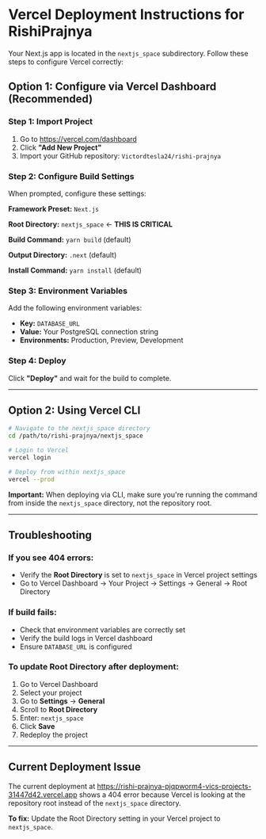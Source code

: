 
# Vercel Deployment Instructions for RishiPrajnya

Your Next.js app is located in the `nextjs_space` subdirectory. Follow these steps to configure Vercel correctly:

## Option 1: Configure via Vercel Dashboard (Recommended)

### Step 1: Import Project
1. Go to https://vercel.com/dashboard
2. Click **"Add New Project"**
3. Import your GitHub repository: `Victordtesla24/rishi-prajnya`

### Step 2: Configure Build Settings
When prompted, configure these settings:

**Framework Preset:** `Next.js`

**Root Directory:** `nextjs_space` ← **THIS IS CRITICAL**

**Build Command:** `yarn build` (default)

**Output Directory:** `.next` (default)

**Install Command:** `yarn install` (default)

### Step 3: Environment Variables
Add the following environment variables:

- **Key:** `DATABASE_URL`
- **Value:** Your PostgreSQL connection string
- **Environments:** Production, Preview, Development

### Step 4: Deploy
Click **"Deploy"** and wait for the build to complete.

---

## Option 2: Using Vercel CLI

```bash
# Navigate to the nextjs_space directory
cd /path/to/rishi-prajnya/nextjs_space

# Login to Vercel
vercel login

# Deploy from within nextjs_space
vercel --prod
```

**Important:** When deploying via CLI, make sure you're running the command from inside the `nextjs_space` directory, not the repository root.

---

## Troubleshooting

### If you see 404 errors:
- Verify the **Root Directory** is set to `nextjs_space` in Vercel project settings
- Go to Vercel Dashboard → Your Project → Settings → General → Root Directory

### If build fails:
- Check that environment variables are correctly set
- Verify the build logs in Vercel dashboard
- Ensure `DATABASE_URL` is configured

### To update Root Directory after deployment:
1. Go to Vercel Dashboard
2. Select your project
3. Go to **Settings** → **General**
4. Scroll to **Root Directory**
5. Enter: `nextjs_space`
6. Click **Save**
7. Redeploy the project

---

## Current Deployment Issue

The current deployment at https://rishi-prajnya-pjqpworm4-vics-projects-31447d42.vercel.app shows a 404 error because Vercel is looking at the repository root instead of the `nextjs_space` directory.

**To fix:** Update the Root Directory setting in your Vercel project to `nextjs_space`.
